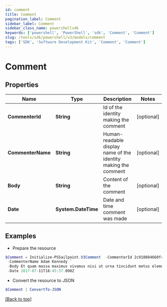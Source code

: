 ```yaml
---
id: comment
title: Comment
pagination_label: Comment
sidebar_label: Comment
sidebar_class_name: powershellsdk
keywords: ['powershell', 'PowerShell', 'sdk', 'Comment', 'Comment'] 
slug: /tools/sdk/powershell/v3/models/comment
tags: ['SDK', 'Software Development Kit', 'Comment', 'Comment']
---
```



# Comment

## Properties

Name | Type | Description | Notes
------------ | ------------- | ------------- | -------------
**CommenterId** | **String** | Id of the identity making the comment | [optional] 
**CommenterName** | **String** | Human-readable display name of the identity making the comment | [optional] 
**Body** | **String** | Content of the comment | [optional] 
**Date** | **System.DateTime** | Date and time comment was made | [optional] 

## Examples

- Prepare the resource
```powershell
$Comment = Initialize-PSSailpoint.V3Comment  -CommenterId 2c918084660f45d6016617daa9210584 `
 -CommenterName Adam Kennedy `
 -Body Et quam massa maximus vivamus nisi ut urna tincidunt metus elementum erat. `
 -Date 2017-07-11T18:45:37.098Z
```

- Convert the resource to JSON
```powershell
$Comment | ConvertTo-JSON
```


[[Back to top]](#) 

